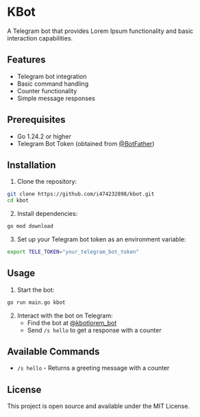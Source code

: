 # KBot

A Telegram bot that provides Lorem Ipsum functionality and basic interaction capabilities.

## Features

- Telegram bot integration
- Basic command handling
- Counter functionality
- Simple message responses

## Prerequisites

- Go 1.24.2 or higher
- Telegram Bot Token (obtained from [@BotFather](https://t.me/botfather))

## Installation

1. Clone the repository:

```bash
git clone https://github.com/i474232898/kbot.git
cd kbot
```

2. Install dependencies:

```bash
go mod download
```

3. Set up your Telegram bot token as an environment variable:

```bash
export TELE_TOKEN="your_telegram_bot_token"
```

## Usage

1. Start the bot:

```bash
go run main.go kbot
```

2. Interact with the bot on Telegram:
   - Find the bot at [@kbotlorem_bot](https://t.me/kbotlorem_bot)
   - Send `/s hello` to get a response with a counter

## Available Commands

- `/s hello` - Returns a greeting message with a counter

## License

This project is open source and available under the MIT License.
